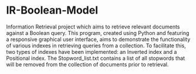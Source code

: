 # IR-Boolean-Model 
Information Retrieval project which aims to retrieve relevant documents against a Boolean query.
This program, created using Python and featuring a responsive graphical user interface, aims to demonstrate the functionality of various indexes in retrieving queries from a collection. 
To facilitate this, two types of indexes have been implemented: an Inverted index and a Positional index. 
The Stopword_list.txt contains a list of all stopwords that will be removed from the collection of documents prior to retrieval.
